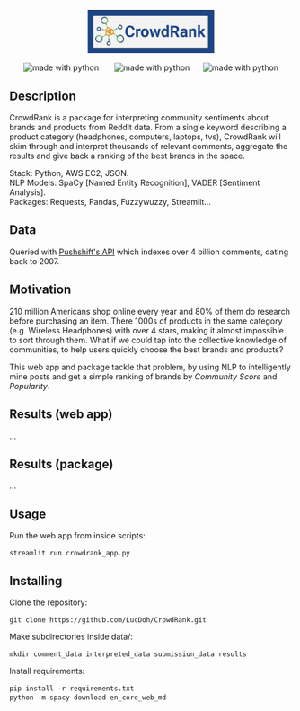 <p align="center">
<img width="45%" src='static/CrowdRank_Logo.png'>
</p>
<p align="center">
<img src="https://img.shields.io/badge/python-3.6-blue.svg?style=flat" alt="made with python"> &nbsp;&nbsp;&nbsp;&nbsp;&nbsp;
<img src="https://img.shields.io/badge/code%20style-black-000000.svg?style=flat" alt="made with python">&nbsp;&nbsp;&nbsp;&nbsp;&nbsp;
<img src="https://img.shields.io/badge/license-MIT-400080.svg?style=flat" alt="made with python"> 
</p>

## Description
CrowdRank is a package for interpreting community sentiments about brands and products from Reddit data. From a single keyword describing a product category (headphones, computers, laptops, tvs), CrowdRank will skim through and interpret thousands of relevant comments, aggregate the results and give back a ranking of the best brands in the space.


Stack: Python, AWS EC2, JSON.  
NLP Models: SpaCy [Named Entity Recognition], VADER [Sentiment Analysis].    
Packages: Requests, Pandas, Fuzzywuzzy, Streamlit...  

## Data
Queried with [Pushshift's API](https://reddit-api.readthedocs.io/en/latest/) which indexes over 4 billion comments, dating back to 2007.

## Motivation
210 million Americans shop online every year and 80% of them do research before purchasing an item. There 1000s of products in the same category (e.g. Wireless Headphones) with over 4 stars, making it almost impossible to sort through them. What if we could tap into the collective knowledge of communities, to help users quickly choose the best brands and products?

This web app and package tackle that problem, by using NLP to intelligently mine posts and get a simple ranking of brands by *Community Score* and *Popularity*.

## Results (web app)
...  
## Results (package)
...  
## Usage
Run the web app from inside scripts:  

    streamlit run crowdrank_app.py

## Installing
Clone the repository:  

    git clone https://github.com/LucDoh/CrowdRank.git  

Make subdirectories inside data/:  

    mkdir comment_data interpreted_data submission_data results

Install requirements:  

    pip install -r requirements.txt  
    python -m spacy download en_core_web_md


